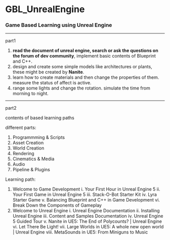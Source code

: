 # GBL_UnrealEngine  
### Game Based Learning using Unreal Engine  

----
part1

1. **read the document of unreal engine, search or ask the questions on the forum of dev community**, implement basic contents of Blueprint and C++.
2. design and create some simple models like architectures or plants, these might be created by **Nanite**.
3. learn how to create materials and then change the properties of them. measure the status of affect is active.
4. range some lights and change the rotation. simulate the time from morning to night.

----

part2

contents of based learning paths

different parts:
1. Programmming & Scripts
2. Asset Creation
3. World Creation
4. Rendering
5. Cinematics & Media
6. Audio
7. Pipeline & Plugins

Learning path:
1. Welcome to Game Development
    i. Your First Hour in Unreal Engine 5
    ii. Your First Game in Unreal Engine 5
    iii. Stack-O-Bot Starter Kit
    iv. Lyra Starter Game
    v. Balancing Blueprint and C++ in Game Development
    vi. Break Down the Components of Gameplay
2. Welcome to Unreal Engine
    i. Unreal Engine Documentation
    ii. Installing Unreal Engine
    iii. Content and Samples Documentation
    iv. Unreal Engine 5 Guided Tour
    v. Nanite in UE5: The End of Polycounts? | Unreal Engine
    vi. Let There Be Light!
    vii. Large Worlds in UE5: A whole new open world | Unreal Engine
    viii. MetaSounds in UE5: From Miniguns to Music
